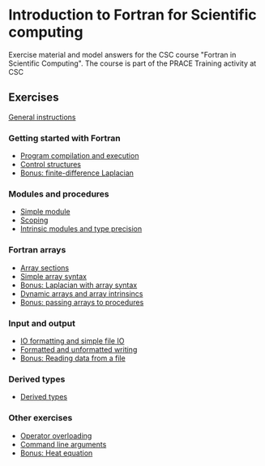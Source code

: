 # Introduction to Fortran for Scientific computing

Exercise material and model answers for the CSC course "Fortran in Scientific
Computing". The course is part of the PRACE Training activity at CSC

## Exercises

[General instructions](exercise-instructions.md)


### Getting started with Fortran
 - [Program compilation and execution](hello)
 - [Control structures](control-structures)
 - [Bonus: finite-difference Laplacian](finite-difference)

### Modules and procedures
 - [Simple module](modules)
 - [Scoping](scoping)
 - [Intrinsic modules and type precision](intrinsic-modules)

### Fortran arrays
 - [Array sections](array-sections)
 - [Simple array syntax](array-syntax)
 - [Bonus: Laplacian with array syntax](laplacian-array-syntax)
 - [Dynamic arrays and array intrinsincs](dynamic-arrays)
 - [Bonus: passing arrays to procedures](arrays-procedures)

### Input and output
 - [IO formatting and simple file IO](io-formatting)
 - [Formatted and unformatted writing](binary-io)
 - [Bonus: Reading data from a file](io)

### Derived types
 - [Derived types](derived-types)

### Other exercises
 - [Operator overloading](vecmod)
 - [Command line arguments](command-line)
 - [Bonus: Heat equation](heat-equation)
